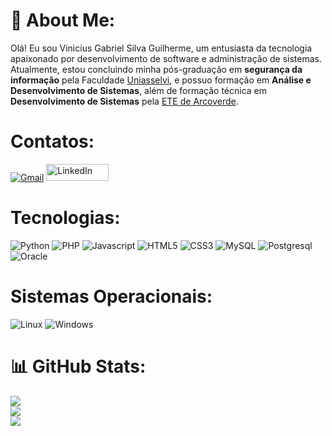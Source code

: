 # 💫 About Me:
Olá! Eu sou Vinicius Gabriel Silva Guilherme, um entusiasta da tecnologia apaixonado por desenvolvimento de software e administração de sistemas. Atualmente, estou concluindo minha pós-graduação em **segurança da informação** pela Faculdade <a href="https://portal.uniasselvi.com.br/" target="_blank">Uniasselvi</a>, e possuo formação em **Análise e Desenvolvimento de Sistemas**, além de formação técnica em **Desenvolvimento de Sistemas** pela <a href="https://sisacad.educacao.pe.gov.br/sissel/seip/index.php?p=polo&id=94" target="_blank">ETE de Arcoverde</a>.<br>

# Contatos:
[![Gmail](https://img.shields.io/badge/Gmail-D14836?style=for-the-badge&logo=gmail&logoColor=white)](mailto:viniicius.dev@gmail.com) <a href="https://www.linkedin.com/in/vinicius-silva-12a211128/" style="display:inline-block; overflow:hidden;">
  <img src="https://img.shields.io/badge/LinkedIn-%230077B5.svg?logo=linkedin&logoColor=white" alt="LinkedIn" style="width:100px;height:27px;">
</a>

# Tecnologias:
![Python](https://img.shields.io/badge/python-3670A0?style=for-the-badge&logo=python&logoColor=ffdd54) ![PHP](https://img.shields.io/badge/PHP-777BB4?style=for-the-badge&logo=php&logoColor=white) ![Javascript](https://img.shields.io/badge/JavaScript-323330?style=for-the-badge&logo=javascript&logoColor=F7DF1E) ![HTML5](https://img.shields.io/badge/HTML-239120?style=for-the-badge&logo=html5&logoColor=white) ![CSS3](https://img.shields.io/badge/CSS-239120?&style=for-the-badge&logo=css3&logoColor=white)  ![MySQL](https://img.shields.io/badge/mysql-%2300f.svg?style=for-the-badge&logo=mysql&logoColor=white) ![Postgresql](https://img.shields.io/badge/PostgreSQL-316192?style=for-the-badge&logo=postgresql&logoColor=white) ![Oracle](https://img.shields.io/badge/Oracle-F80000?style=for-the-badge&logo=oracle&logoColor=black)

# Sistemas Operacionais:
![Linux](https://img.shields.io/badge/Linux-FCC624?style=for-the-badge&logo=linux&logoColor=black) ![Windows](https://img.shields.io/badge/Windows-0078D6?style=for-the-badge&logo=windows&logoColor=white)

# 📊 GitHub Stats:
![](https://github-readme-stats.vercel.app/api?username=Vinicius555&theme=tokyonight&hide_border=false&include_all_commits=false&count_private=false)<br/>
![](https://github-readme-streak-stats.herokuapp.com/?user=Vinicius555&theme=tokyonight&hide_border=false)<br/>
![](https://github-readme-stats.vercel.app/api/top-langs/?username=Vinicius555&theme=tokyonight&hide_border=false&include_all_commits=false&count_private=false&layout=compact)

<!-- Proudly created with GPRM ( https://gprm.itsvg.in ) -->
